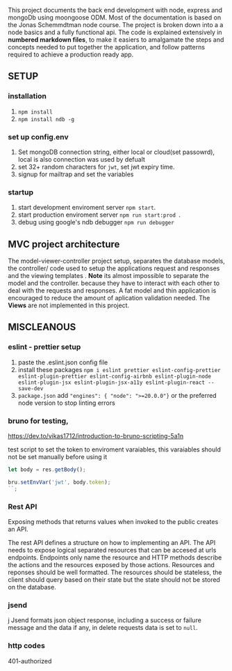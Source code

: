 This project documents the back end development with node, express and mongoDb using moongoose ODM. Most of the documentation is based on the Jonas Schemmdtman node course. The project is broken down into a a node basics and a fully functional api. The code is explained extensively in **numbered markdown files**, to make it easiers to amalgamate the steps and concepts needed to put together the application, and follow patterns required to achieve a production ready app.

## SETUP

### installation

1. `npm install`
2. `npm install ndb -g`

### set up config.env

1. Set mongoDB connection string, either local or cloud(set passowrd), local is also connection was used by defualt
2. set 32+ random characters for `jwt`, set jwt expiry time.
3. signup for mailtrap and set the variables

### startup

1. start development enviroment server `npm start`.
2. start production enviroment server `npm run start:prod `.
3. debug using google's ndb debugger `npm run debugger`

## MVC project architecture

The model-viewer-controller project setup, separates the database models, the controller/ code used to setup the applications request and responses and the viewing templates . **Note** its almost impossible to separate the model and the controller. because they have to interact with each other to deal with the requests and responses. A fat model and thin application is encouraged to reduce the amount of aplication validation needed. The **Views** are not implemented in this project.

## MISCLEANOUS

### eslint - prettier setup

1. paste the .eslint.json config file <br>
2. install these packages `npm i eslint prettier eslint-config-prettier eslint-plugin-prettier eslint-config-airbnb eslint-plugin-node eslint-plugin-jsx eslint-plugin-jsx-a11y eslint-plugin-react --save-dev`
3. `package.json` add `"engines": { "node": ">=20.0.0"}` or the preferred node version to stop linting errors

### bruno for testing,

https://dev.to/vikas1712/introduction-to-bruno-scripting-5a1n

test script to set the token to enviroment varaiables, this varaiables should not be set manually before using it

```js
let body = res.getBody();

bru.setEnvVar('jwt', body.token);
``;
```

### Rest API

Exposing
methods that returns values when invoked to the public creates an API.

The rest API defines a structure on how to implementing an API. The API needs to expose logical separated resources that can be accesed at urls endpoints. Endpoints only name the resource and HTTP methods describe the actions and the resources exposed by those actions. Resources and reponses should be well formatted. The resources should be stateless, the client should query based on their state but the state should not be stored on the database.

### jsend

j Jsend formats json object response, including a success or failure message and the data if any, in delete requests data is set to `null`.

### http codes

401-authorized
